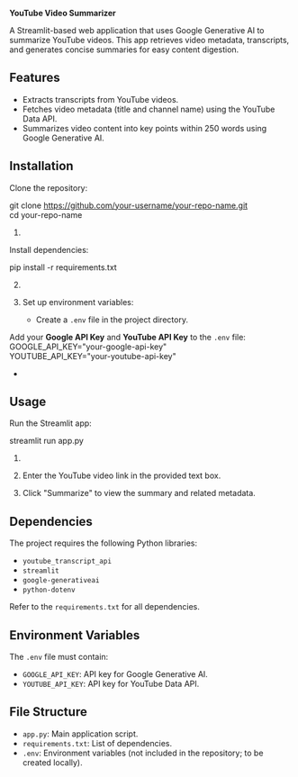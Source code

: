 **YouTube Video Summarizer**

A Streamlit-based web application that uses Google Generative AI to summarize YouTube videos. This app retrieves video metadata, transcripts, and generates concise summaries for easy content digestion.

## **Features**

* Extracts transcripts from YouTube videos.  
* Fetches video metadata (title and channel name) using the YouTube Data API.  
* Summarizes video content into key points within 250 words using Google Generative AI.

## **Installation**

Clone the repository:

 git clone https://github.com/your-username/your-repo-name.git  
cd your-repo-name

1. 

Install dependencies:

 pip install \-r requirements.txt

2.   
3. Set up environment variables:

   * Create a `.env` file in the project directory.

Add your **Google API Key** and **YouTube API Key** to the `.env` file:  
 GOOGLE\_API\_KEY="your-google-api-key"  
YOUTUBE\_API\_KEY="your-youtube-api-key"

* 

## **Usage**

Run the Streamlit app:

 streamlit run app.py

1.   
2. Enter the YouTube video link in the provided text box.

3. Click "Summarize" to view the summary and related metadata.

## **Dependencies**

The project requires the following Python libraries:

* `youtube_transcript_api`  
* `streamlit`  
* `google-generativeai`  
* `python-dotenv`

Refer to the `requirements.txt` for all dependencies.

## **Environment Variables**

The `.env` file must contain:

* `GOOGLE_API_KEY`: API key for Google Generative AI.  
* `YOUTUBE_API_KEY`: API key for YouTube Data API.

## **File Structure**

* `app.py`: Main application script.  
* `requirements.txt`: List of dependencies.  
* `.env`: Environment variables (not included in the repository; to be created locally).